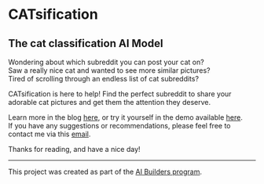 # CATsification
## The cat classification AI Model

Wondering about which subreddit you can post your cat on?  
Saw a really nice cat and wanted to see more similar pictures?  
Tired of scrolling through an endless list of cat subreddits?  

CATsification is here to help! Find the perfect subreddit to share your adorable cat pictures and get them the attention they deserve. 

Learn more in the blog [here](https://pawin.tk/links/CATsification-blog), or try it yourself in the demo available [here]("https://pawin.tk/ai/CATsification").   
If you have any suggestions or recommendations, please feel free to contact me via this [email](mailto:contact@pawin.tk).

Thanks for reading, and have a nice day!
<hr>

This project was created as part of the [AI Builders program](https://ai-builders.github.io/).